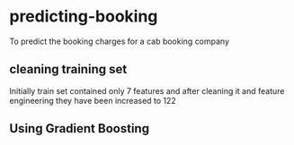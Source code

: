 # predicting-booking
To predict the booking charges for a cab booking company
## cleaning training set
Initially train set contained only 7 features and after cleaning it and feature engineering they have been increased to 122
## Using Gradient Boosting
